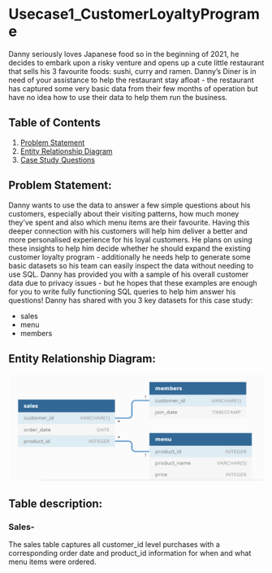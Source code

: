 # Usecase1_CustomerLoyaltyPrograme
Danny seriously loves Japanese food so in the beginning of 2021, he decides to embark upon a  risky venture and opens up a cute little restaurant that sells his 3 favourite foods: sushi, curry  and ramen.  Danny’s Diner is in need of your assistance to help the restaurant stay afloat - the restaurant  has captured some very basic data from their few months of operation but have no idea how  to use their data to help them run the business. 

## Table of Contents
1. [Problem Statement](##problem-statement)
2. [Entity Relationship Diagram](##entity-relationship-diagram)
3. [Case Study Questions](##case-study-questions)

## Problem Statement: 
Danny wants to use the data to answer a few simple questions about his customers, especially 
about their visiting patterns, how much money they’ve spent and also which menu items are 
their favourite. Having this deeper connection with his customers will help him deliver a better 
and more personalised experience for his loyal customers. 
He plans on using these insights to help him decide whether he should expand the existing 
customer loyalty program - additionally he needs help to generate some basic datasets so his 
team can easily inspect the data without needing to use SQL. 
Danny has provided you with a sample of his overall customer data due to privacy issues - but 
he hopes that these examples are enough for you to write fully functioning SQL queries to help 
him answer his questions! 
Danny has shared with you 3 key datasets for this case study: 
- sales 
- menu 
- members 

## Entity Relationship Diagram:
![alt_text](https://github.com/shreepadparakhi/Usecase1_CustomerLoyaltyPrograme/blob/main/ERD.png?raw=true)

## Table description:

### Sales-
The sales table captures all customer_id level purchases with a corresponding order date 
and product_id information for when and what menu items were ordered.
